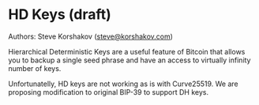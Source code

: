 # HD Keys (draft)

Authors: Steve Korshakov (steve@korshakov.com)

Hierarchical Deterministic Keys are a useful feature of Bitcoin that allows you to backup a single seed phrase and have an access to virtually infinity number of keys.

Unfortunatelly, HD keys are not working as is with Curve25519. We are proposing modification to original BIP-39 to support DH keys.